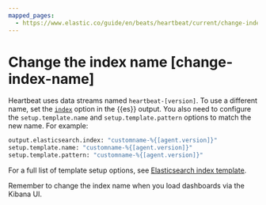 ```yaml
---
mapped_pages:
  - https://www.elastic.co/guide/en/beats/heartbeat/current/change-index-name.html
---
```


# Change the index name [change-index-name]

Heartbeat uses data streams named `heartbeat-[version]`. To use a different name, set the [`index`](/reference/heartbeat/elasticsearch-output.md#index-option-es) option in the {{es}} output. You also need to configure the `setup.template.name` and `setup.template.pattern` options to match the new name. For example:

```sh
output.elasticsearch.index: "customname-%{[agent.version]}"
setup.template.name: "customname-%{[agent.version]}"
setup.template.pattern: "customname-%{[agent.version]}"
```

For a full list of template setup options, see [Elasticsearch index template](/reference/heartbeat/configuration-template.md).

Remember to change the index name when you load dashboards via the Kibana UI.

